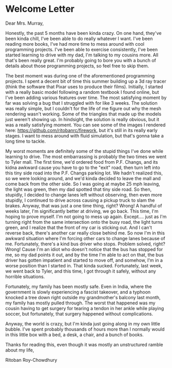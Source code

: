 # Welcome Letter


Dear Mrs. Murray,

Honestly, the past 5 months have been kinda crazy. On one hand, they've been kinda chill, I've been able to do really whatever I want. I've been reading more books, I've had more time to mess around with cool programming projects. I've been able to exercise consistently, I've been started learning to drive with my dad, I'm talking to my cousins more. All that's been really great. I'm probably going to bore you with a bunch of details about those programming projects, so feel free to skip them.

The best moment was during one of the aforementioned programming projects. I spent a decent bit of time this summer building up a 3d ray tracer (think the software that Pixar uses to produce their films). Initially, I started with a really basic model following a random textbook I found online, but I've been adding various features over time. The most satisfying moment by far was solving a bug that I struggled with for like 3 weeks. The solution was really simple, but I couldn't for the life of me figure out why the mesh rendering wasn't working. Some of the triangles that made up the models just weren't showing up. In hindsight, the solution is really obvious, but it was a really satisfying moment. You can see some of the images I rendered here: https://github.com/ritobanrc/firework, but it's still in its really early stages. I want to mess around with fluid simulation, but that's gonna take a long time to tackle. 

My worst moments are definitely some of the stupid things I've done while learning to drive. The most embarrassing is probably the two times we went to Tyler mall. The first time, we'd ordered food from P.F. Changs, and its kidna awkward cause you have to go to the "exit" road, then turn left into this tiny side road into the P.F. Changs parking lot. We hadn't realized this, so we were looking around, and we'd kinda decided to leave the mall and come back from the other side. So I was going at maybe 25 mph leaving, the light was green, then my dad spotted that tiny side road. So then, stupidly, I decided to change lanes left without observing, then even more stupidly, I continued to drive across causing a pickup truck to slam the brakes. Anyway, that was just a one time thing, right? Wrong! A handful of weeks later, I'm significantly better at driving, we go back. This time, I'm hoping to prove myself. I'm not going to mess up again. Except.... just as I'm turning right from the same intersection onto the busy road, the light turns green, and I realize that the front of my car is sticking out. And I can't reverse back, there's another car really close behind me. So now I'm in this awkward situation where I'm forcing other cars to change lanes because of me. Fortunately, there's a kind bus driver who stops. Problem solved, right? Wrong! Cause I'm an idiot who doesn't notice that the bus has stopped for me, so my dad points it out, and by the time I'm able to act on that, the bus driver has gotten impatient and started to move off, and somehow, I'm in a worse position than I started in. That kinda sucked. Fortunately, last week, we went back to Tyler, and this time, I got through it safely, without any horrible situations. 

Fortunately, my family has been mostly safe. Even in India, where the government is slowly experiencing a fascist takeover, and a typhoon knocked a tree down right outside my grandmother's balcony last month, my family has mostly pulled through. The worst that happened was my cousin having to get surgery for tearing a tendon in her ankle while playing soccer, but fortunately, that surgery happened without complications.

Anyway, the world is crazy, but I'm kinda just going along in my own little bubble. I've spent probably thousands of hours more than I normally would in this little box with a bed, a desk, a chair, and a bunch of books. 

Thanks for reading this, even though it was mostly an unstructured ramble about my life,

Ritoban Roy-Chowdhury
